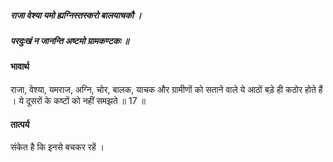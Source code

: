 ##### राजा वेश्या यमो ह्यग्निस्तस्करो बालयाचकौ ।
##### परदुःखं न जानन्ति अष्टमो ग्रामकण्टकः ॥

#### भावार्थ

राजा, वेश्या, यमराज, अग्नि, चोर, बालक, याचक और ग्रामीणों को सताने वाले ये आठों बड़े ही कठोर होते हैं । ये दूसरों के कष्टों को नहीं समझते ॥ 17 ॥

#### तात्पर्य

संकेत है कि इनसे बचकर रहें ।
